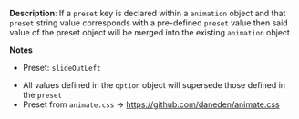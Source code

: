 __Description__: If a `preset` key is declared within a `animation` object and that `preset` string value corresponds with a pre-defined `preset` value then said value of the preset object will be merged into the existing `animation` object

__Notes__

+ Preset: `slideOutLeft`
- All values defined in the `option` object will supersede those defined in the `preset`
- Preset from `animate.css` -> https://github.com/daneden/animate.css